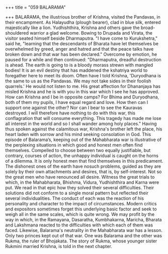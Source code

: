 +++
title = "059 BALARAMA"

+++
BALARAMA, the illustrious brother of
Krishna, visited the Pandavas, in their
encampment. As Halayudha (plough
bearer), clad in blue silk, entered
majestically like a lion. Yudhishthira,
Krishna and others gave the broad-
shouldered warrior a glad welcome.
Bowing to Drupada and Virata, the visitor
seated himself beside Dharmaputra.
"I have come to Kurukshetra," said he,
"learning that the descendants of Bharata
have let themselves be overwhelmed by
greed, anger and hatred and that the peace
talks have broken down and that war has
been declared."
Overcome by emotion, he paused for a
while and then continued: "Dharmaputra,
dreadful destruction is ahead. The earth is
going to is a bloody morass strewn with
mangled bodies! It is an evil destiny that
has maddened the kshatriya world to
foregather here to meet its doom. Often
have I told Krishna, 'Duryodhana is the
same to us as the Pandavas. We may not
take sides in their foolish quarrels.' He
would not listen to me. His great affection
for Dhananjaya has misled Krishna and he
is with you in this war which I see he has
approved. How can Krishna and I be in
opposite camps? For Bhima and
Duryodhana, both of them my pupils, I
have equal regard and love. How then can
I support one against the other? Nor can I
bear to see the Kauravas destroyed. I will
therefore have nothing to do with this war,
this conflagration that will consume
everything. This tragedy has made me
lose all interest in the world and so I shall
wander among holy places."
Having thus spoken against the calamitous
war, Krishna's brother left the place, his
heart laden with sorrow and his mind
seeking consolation in God.
This episode of Balarama’s, keeping out
of the Mahabharata war is illustrative of
the perplexing situations in which good
and honest men often find themselves.
Compelled to choose between two equally
justifiable, but contrary, courses of action,
the unhappy individual is caught on the
horns of a dilemma. It is only honest men
that find themselves in this predicament.
The dishonest ones of the earth have nosuch problems, guided as they are solely
by their own attachments and desires, that
is, by self-interest.
Not so the great men who have renounced
all desire. Witness the great trials to
which, in the Mahabharata, Bhishma,
Vidura, Yudhishthira and Karna were put.
We read in that epic how they solved their
several difficulties. Their solutions did not
conform to a single moral pattern but
reflected their several individualities. The
conduct of each was the reaction of his
personality and character to the impact of
circumstances.
Modern critics and expositors sometimes
forget this underlying basic factor and
seek to weigh all in the same scales,
which is quite wrong. We may profit by
the way in which, in the Ramayana,
Dasaratha,
Kumbhakarna,
Maricha,
Bharata and Lakshmana reacted to the
difficulties with which each of them was
faced.
Likewise, Balarama's neutrality in the
Mahabharata war has a lesson. Only two
princes kept out of that war. One was
Balarama and the other was Rukma, the
ruler of Bhojakata. The story of Rukma,
whose younger sister Rukmini married
Krishna, is told in the next chapter.